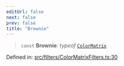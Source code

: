 ```yaml
---
editUrl: false
next: false
prev: false
title: "Brownie"
---
```


> `const` **Brownie**: *typeof* [`ColorMatrix`](/api/fabric/namespaces/filters/classes/colormatrix/)

Defined in: [src/filters/ColorMatrixFilters.ts:30](https://github.com/fabricjs/fabric.js/blob/fea1b29b7495d9634e300bd4bfa43de097745805/src/filters/ColorMatrixFilters.ts#L30)
